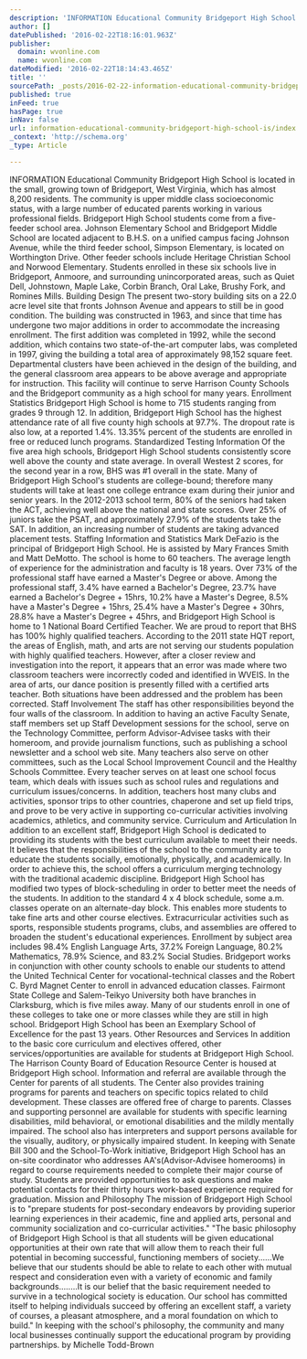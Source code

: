 ```yaml
---
description: 'INFORMATION Educational Community Bridgeport High School is located in the small, growing town of Bridgeport, West Virginia, which has almost 8,200 residents. T'
author: []
datePublished: '2016-02-22T18:16:01.963Z'
publisher:
  domain: wvonline.com
  name: wvonline.com
dateModified: '2016-02-22T18:14:43.465Z'
title: ''
sourcePath: _posts/2016-02-22-information-educational-community-bridgeport-high-school-is.md
published: true
inFeed: true
hasPage: true
inNav: false
url: information-educational-community-bridgeport-high-school-is/index.html
_context: 'http://schema.org'
_type: Article

---
```

INFORMATION Educational Community Bridgeport High School is located in the small, growing town of Bridgeport, West Virginia, which has almost 8,200 residents. The community is upper middle class socioeconomic status, with a large number of educated parents working in various professional fields. Bridgeport High School students come from a five-feeder school area. Johnson Elementary School and Bridgeport Middle School are located adjacent to B.H.S. on a unified campus facing Johnson Avenue, while the third feeder school, Simpson Elementary, is located on Worthington Drive. Other feeder schools include Heritage Christian School and Norwood Elementary. Students enrolled in these six schools live in Bridgeport, Anmoore, and surrounding unincorporated areas, such as Quiet Dell, Johnstown, Maple Lake, Corbin Branch, Oral Lake, Brushy Fork, and Romines Mills. Building Design The present two-story building sits on a 22.0 acre level site that fronts Johnson Avenue and appears to still be in good condition. The building was constructed in 1963, and since that time has undergone two major additions in order to accommodate the increasing enrollment. The first addition was completed in 1992, while the second addition, which contains two state-of-the-art computer labs, was completed in 1997, giving the building a total area of approximately 98,152 square feet. Departmental clusters have been achieved in the design of the building, and the general classroom area appears to be above average and appropriate for instruction. This facility will continue to serve Harrison County Schools and the Bridgeport community as a high school for many years. Enrollment Statistics Bridgeport High School is home to 715 students ranging from grades 9 through 12\. In addition, Bridgeport High School has the highest attendance rate of all five county high schools at 97.7%. The dropout rate is also low, at a reported 1.4%. 13.35% percent of the students are enrolled in free or reduced lunch programs. Standardized Testing Information Of the five area high schools, Bridgeport High School students consistently score well above the county and state average. In overall Westest 2 scores, for the second year in a row, BHS was \#1 overall in the state. Many of Bridgeport High School's students are college-bound; therefore many students will take at least one college entrance exam during their junior and senior years. In the 2012-2013 school term, 80% of the seniors had taken the ACT, achieving well above the national and state scores. Over 25% of juniors take the PSAT, and approximately 27.9% of the students take the SAT. In addition, an increasing number of students are taking advanced placement tests. Staffing Information and Statistics Mark DeFazio is the principal of Bridgeport High School. He is assisted by Mary Frances Smith and Matt DeMotto. The school is home to 60 teachers. The average length of experience for the administration and faculty is 18 years. Over 73% of the professional staff have earned a Master's Degree or above. Among the professional staff, 3.4% have earned a Bachelor's Degree, 23.7% have earned a Bachelor's Degree + 15hrs, 10.2% have a Master's Degree, 8.5% have a Master's Degree + 15hrs, 25.4% have a Master's Degree + 30hrs, 28.8% have a Master's Degree + 45hrs, and Bridgeport High School is home to 1 National Board Certified Teacher. We are proud to report that BHS has 100% highly qualified teachers. According to the 2011 state HQT report, the areas of English, math, and arts are not serving our students population with highly qualified teachers. However, after a closer review and investigation into the report, it appears that an error was made where two classroom teachers were incorrectly coded and identified in WVEIS. In the area of arts, our dance position is presently filled with a certified arts teacher. Both situations have been addressed and the problem has been corrected. Staff Involvement The staff has other responsibilities beyond the four walls of the classroom. In addition to having an active Faculty Senate, staff members set up Staff Development sessions for the school, serve on the Technology Committee, perform Advisor-Advisee tasks with their homeroom, and provide journalism functions, such as publishing a school newsletter and a school web site. Many teachers also serve on other committees, such as the Local School Improvement Council and the Healthy Schools Committee. Every teacher serves on at least one school focus team, which deals with issues such as school rules and regulations and curriculum issues/concerns. In addition, teachers host many clubs and activities, sponsor trips to other countries, chaperone and set up field trips, and prove to be very active in supporting co-curricular activities involving academics, athletics, and community service. Curriculum and Articulation In addition to an excellent staff, Bridgeport High School is dedicated to providing its students with the best curriculum available to meet their needs. It believes that the responsibilities of the school to the community are to educate the students socially, emotionally, physically, and academically. In order to achieve this, the school offers a curriculum merging technology with the traditional academic discipline. Bridgeport High School has modified two types of block-scheduling in order to better meet the needs of the students. In addition to the standard 4 x 4 block schedule, some a.m. classes operate on an alternate-day block. This enables more students to take fine arts and other course electives. Extracurricular activities such as sports, responsible students programs, clubs, and assemblies are offered to broaden the student's educational experiences. Enrollment by subject area includes 98.4% English Language Arts, 37.2% Foreign Language, 80.2% Mathematics, 78.9% Science, and 83.2% Social Studies. Bridgeport works in conjunction with other county schools to enable our students to attend the United Technical Center for vocational-technical classes and the Robert C. Byrd Magnet Center to enroll in advanced education classes. Fairmont State College and Salem-Teikyo University both have branches in Clarksburg, which is five miles away. Many of our students enroll in one of these colleges to take one or more classes while they are still in high school. Bridgeport High School has been an Exemplary School of Excellence for the past 13 years. Other Resources and Services In addition to the basic core curriculum and electives offered, other services/opportunities are available for students at Bridgeport High School. The Harrison County Board of Education Resource Center is housed at Bridgeport High school. Information and referral are available through the Center for parents of all students. The Center also provides training programs for parents and teachers on specific topics related to child development. These classes are offered free of charge to parents. Classes and supporting personnel are available for students with specific learning disabilities, mild behavioral, or emotional disabilities and the mildly mentally impaired. The school also has interpreters and support persons available for the visually, auditory, or physically impaired student. In keeping with Senate Bill 300 and the School-To-Work initiative, Bridgeport High School has an on-site coordinator who addresses AA's(Advisor-Advisee homerooms) in regard to course requirements needed to complete their major course of study. Students are provided opportunities to ask questions and make potential contacts for their thirty hours work-based experience required for graduation. Mission and Philosophy The mission of Bridgeport High School is to "prepare students for post-secondary endeavors by providing superior learning experiences in their academic, fine and applied arts, personal and community socialization and co-curricular activities." "The basic philosophy of Bridgeport High School is that all students will be given educational opportunities at their own rate that will allow them to reach their full potential in becoming successful, functioning members of society......We believe that our students should be able to relate to each other with mutual respect and consideration even with a variety of economic and family backgrounds........It is our belief that the basic requirement needed to survive in a technological society is education. Our school has committed itself to helping individuals succeed by offering an excellent staff, a variety of courses, a pleasant atmosphere, and a moral foundation on which to build." In keeping with the school's philosophy, the community and many local businesses continually support the educational program by providing partnerships. by Michelle Todd-Brown